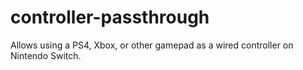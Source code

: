 # controller-passthrough

Allows using a PS4, Xbox, or other gamepad as a wired controller on Nintendo Switch.
